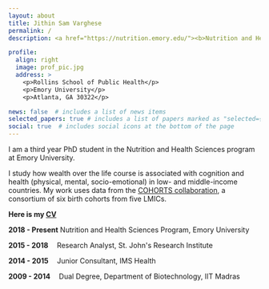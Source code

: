 ```yaml
---
layout: about
title: Jithin Sam Varghese
permalink: /
description: <a href="https://nutrition.emory.edu/"><b>Nutrition and Health Sciences Doctoral Program</b></a>. Laney Graduate School, Emory University.

profile:
  align: right
  image: prof_pic.jpg
  address: >
    <p>Rollins School of Public Health</p>
    <p>Emory University</p>
    <p>Atlanta, GA 30322</p>

news: false  # includes a list of news items
selected_papers: true # includes a list of papers marked as "selected={true}"
social: true  # includes social icons at the bottom of the page
---
```


I am a third year PhD student in the Nutrition and Health Sciences program at Emory University.

I study how wealth over the life course is associated with cognition and health (physical, mental, socio-emotional) in low- and middle-income countries.
My work uses data from the <a href="https://academic.oup.com/ije/article/41/3/621/828836" target="_blank">COHORTS collaboration</a>, a consortium of six birth cohorts from five LMICs.

<p> <b>Here is my <a href="/assets/pdf/JithinSamVargheseJul21.pdf"> CV</a></b></p> 

<p><b>2018 - Present</b> Nutrition and Health Sciences Program, Emory University </p>    
<p><b>2015 - 2018&emsp;   </b> Research Analyst, St. John's Research Institute </p>      
<p><b>2014 - 2015&emsp;   </b> Junior Consultant, IMS Health </p>  
<p><b>2009 - 2014&emsp;   </b> Dual Degree, Department of Biotechnology, IIT Madras </p>  

 	
